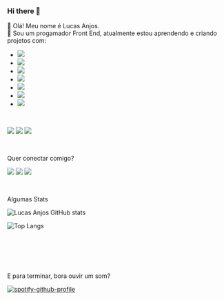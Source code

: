 ### Hi there 👋

👋 Olá! Meu nome é Lucas Anjos.
<br>
👀 Sou um progamador Front End, atualmente estou aprendendo e criando projetos com:
<br>

- <img src="https://img.shields.io/badge/HTML5-E34F26?style=for-the-badge&logo=html5&logoColor=white" />
- <img src="https://img.shields.io/badge/CSS3-1572B6?style=for-the-badge&logo=css3&logoColor=white" />
- <img src="https://img.shields.io/badge/JavaScript-F7DF1E?style=for-the-badge&logo=javascript&logoColor=black" />
- <img src="https://img.shields.io/badge/Node.js-43853D?style=for-the-badge&logo=node.js&logoColor=white" />
- <img src="https://img.shields.io/badge/C%23-239120?style=for-the-badge&logo=c-sharp&logoColor=white" />
- <img src="https://img.shields.io/badge/.NET-5C2D91?style=for-the-badge&logo=.net&logoColor=white" />
- <img src="https://img.shields.io/badge/React-20232A?style=for-the-badge&logo=react&logoColor=61DAFB" />

<br>

<img src="https://img.shields.io/badge/Android-3DDC84?style=for-the-badge&logo=android&logoColor=white" /> <img src="https://img.shields.io/badge/Linux-FCC624?style=for-the-badge&logo=linux&logoColor=black" /> <img src="https://img.shields.io/badge/Windows-0078D6?style=for-the-badge&logo=windows&logoColor=white" />

<br>

Quer conectar comigo? 

<a href="https://www.instagram.com/lucasanjosl/?igshid=ZGUzMzM3NWJiOQ%3D%3D"><img src="https://img.shields.io/badge/Instagram-E4405F?style=for-the-badge&logo=instagram&logoColor=white" /></a>
<a href="https://www.linkedin.com/in/lucas-anjos-2620a9118/"><img src="https://img.shields.io/badge/LinkedIn-0077B5?style=for-the-badge&logo=linkedin&logoColor=white" /></a>
<a href="https://steamcommunity.com/profiles/76561198017724670/"><img src="https://img.shields.io/badge/Steam-000000?style=for-the-badge&logo=steam&logoColor=white"/></a>

<br>

Algumas Stats 

![Lucas Anjos GitHub stats](https://github-readme-stats.vercel.app/api?username=Lciron&show_icons=true&theme=tokyonight)

![Top Langs](https://github-readme-stats.vercel.app/api/top-langs/?username=Lciron&hide_progress=true&theme=tokyonight)

<br>
<br>
<br>
<br>
<br>
E para terminar, bora ouvir um som?


[![spotify-github-profile](https://spotify-github-profile.vercel.app/api/view?uid=12179412739&cover_image=true&theme=default&show_offline=false&background_color=121212&interchange=false&bar_color=53b14f&bar_color_cover=false)](https://github.com/kittinan/spotify-github-profile)
